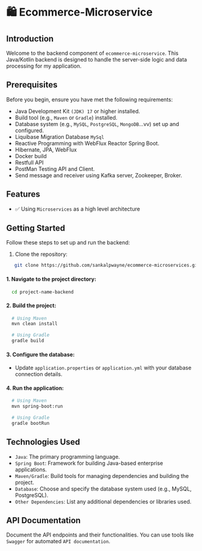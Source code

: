 # 🛍 Ecommerce-Microservice

## Introduction
Welcome to the backend component of `ecommerce-microservice`. This Java/Kotlin backend is designed to handle the server-side logic and data processing for my application.

## Prerequisites
Before you begin, ensure you have met the following requirements:

- Java Development Kit `(JDK) 17` or higher installed.
- Build tool (e.g., `Maven` or `Gradle`) installed.
- Database system (e.g., `MySQL`, `PostgreSQL`, `MongoDB`...vv) set up and configured.
- Liquibase Migration Database `MySql`
- Reactive Programming with WebFlux Reactor Spring Boot.
- Hibernate, JPA, WebFlux
- Docker build
- Restfull API
- PostMan Testing API and Client.
- Send message and receiver using Kafka server, Zookeeper, Broker.

## Features
- ✅ Using `Microservices` as a high level architecture

## Getting Started
Follow these steps to set up and run the backend:

1. Clone the repository:
```bash
   git clone https://github.com/sankalpwayne/ecommerce-microservices.git
```

#### 1. Navigate to the project directory:
```bash
  cd project-name-backend
```

#### 2. Build the project:
```bash
  # Using Maven
  mvn clean install
  
  # Using Gradle
  gradle build
```

#### 3. Configure the database:
- Update `application.properties` or `application.yml` with your database connection details.


#### 4. Run the application:
```bash
  # Using Maven
  mvn spring-boot:run
  
  # Using Gradle
  gradle bootRun
```

## Technologies Used
- `Java`: The primary programming language.
- `Spring Boot`: Framework for building Java-based enterprise applications.
- `Maven/Gradle`: Build tools for managing dependencies and building the project.
- `Database`: Choose and specify the database system used (e.g., MySQL, PostgreSQL).
- `Other Dependencies`: List any additional dependencies or libraries used.

## API Documentation
Document the API endpoints and their functionalities. You can use tools like `Swagger` for automated `API documentation`.
